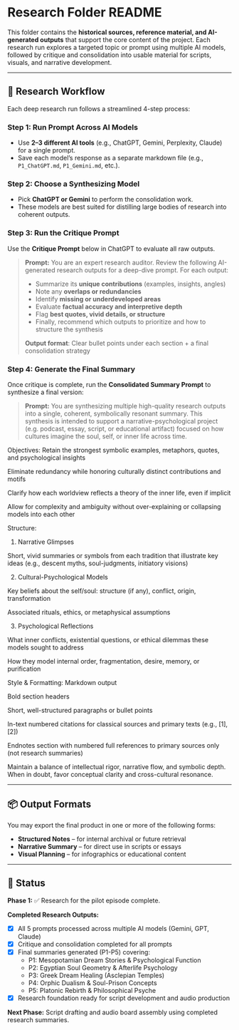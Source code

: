 # Research Folder README
This folder contains the **historical sources, reference material, and AI-generated outputs** that support the core content of the project. Each research run explores a targeted topic or prompt using multiple AI models, followed by critique and consolidation into usable material for scripts, visuals, and narrative development.

---

## 🔄 Research Workflow

Each deep research run follows a streamlined 4-step process:

### **Step 1: Run Prompt Across AI Models**

* Use **2–3 different AI tools** (e.g., ChatGPT, Gemini, Perplexity, Claude) for a single prompt.
* Save each model’s response as a separate markdown file (e.g., `P1_ChatGPT.md`, `P1_Gemini.md`, etc.).

### **Step 2: Choose a Synthesizing Model**

* Pick **ChatGPT or Gemini** to perform the consolidation work.
* These models are best suited for distilling large bodies of research into coherent outputs.

### **Step 3: Run the Critique Prompt**

Use the **Critique Prompt** below in ChatGPT to evaluate all raw outputs.

> **Prompt:**
> You are an expert research auditor. Review the following AI-generated research outputs for a deep-dive prompt. For each output:
>
> * Summarize its **unique contributions** (examples, insights, angles)
> * Note any **overlaps or redundancies**
> * Identify **missing or underdeveloped areas**
> * Evaluate **factual accuracy and interpretive depth**
> * Flag **best quotes, vivid details, or structure**
> * Finally, recommend which outputs to prioritize and how to structure the synthesis
>
> **Output format**: Clear bullet points under each section + a final consolidation strategy

### **Step 4: Generate the Final Summary**

Once critique is complete, run the **Consolidated Summary Prompt** to synthesize a final version:

> **Prompt:**
You are synthesizing multiple high-quality research outputs into a single, coherent, symbolically resonant summary. This synthesis is intended to support a narrative-psychological project (e.g. podcast, essay, script, or educational artifact) focused on how cultures imagine the soul, self, or inner life across time.

Objectives:
Retain the strongest symbolic examples, metaphors, quotes, and psychological insights

Eliminate redundancy while honoring culturally distinct contributions and motifs

Clarify how each worldview reflects a theory of the inner life, even if implicit

Allow for complexity and ambiguity without over-explaining or collapsing models into each other

Structure:
1. Narrative Glimpses

Short, vivid summaries or symbols from each tradition that illustrate key ideas (e.g., descent myths, soul-judgments, initiatory visions)

2. Cultural-Psychological Models

Key beliefs about the self/soul: structure (if any), conflict, origin, transformation

Associated rituals, ethics, or metaphysical assumptions

3. Psychological Reflections

What inner conflicts, existential questions, or ethical dilemmas these models sought to address

How they model internal order, fragmentation, desire, memory, or purification

Style & Formatting:
Markdown output

Bold section headers

Short, well-structured paragraphs or bullet points

In-text numbered citations for classical sources and primary texts (e.g., [1], [2])

Endnotes section with numbered full references to primary sources only (not research summaries)

Maintain a balance of intellectual rigor, narrative flow, and symbolic depth. When in doubt, favor conceptual clarity and cross-cultural resonance.

---

## 📦 Output Formats

You may export the final product in one or more of the following forms:

* **Structured Notes** – for internal archival or future retrieval
* **Narrative Summary** – for direct use in scripts or essays
* **Visual Planning** – for infographics or educational content
---

## 🧪 Status

**Phase 1:** ✅ Research for the pilot episode complete.

**Completed Research Outputs:**
- [x] All 5 prompts processed across multiple AI models (Gemini, GPT, Claude)
- [x] Critique and consolidation completed for all prompts
- [x] Final summaries generated (P1-P5) covering:
  - P1: Mesopotamian Dream Stories & Psychological Function
  - P2: Egyptian Soul Geometry & Afterlife Psychology
  - P3: Greek Dream Healing (Asclepian Temples)
  - P4: Orphic Dualism & Soul-Prison Concepts
  - P5: Platonic Rebirth & Philosophical Psyche
- [x] Research foundation ready for script development and audio production

**Next Phase:** Script drafting and audio board assembly using completed research summaries.



